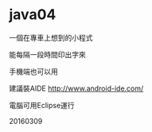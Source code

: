 ﻿# java04

一個在專車上想到的小程式

能每隔一段時間印出字來

手機端也可以用

建議裝AIDE http://www.android-ide.com/

電腦可用Eclipse運行

20160309
